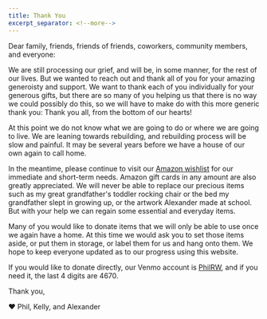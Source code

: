 ```yaml
---
title: Thank You
excerpt_separator: <!--more-->
---
```


Dear family, friends, friends of friends, coworkers, community members, and everyone:

We are still processing our grief, and will be, in some manner, for the rest of our lives. But we wanted to reach out and thank all of you for your amazing generoisty and support. We want to thank each of you individually for your generous gifts, but there are so many of you helping us that there is no way we could possibly do this, so we will have to make do with this more generic thank you: Thank you all, from the bottom of our hearts!

<!--more-->

At this point we do not know what we are going to do or where we are going to live. We are leaning towards rebuilding, and rebuilding process will be slow and painful. It may be several years before we have a house of our own again to call home. 

In the meantime, please continue to visit our [Amazon wishlist](https://www.amazon.com/hz/wishlist/ls/2LL3FYQESWG0U?ref_=wl_share) for our immediate and short-term needs. Amazon gift cards in any amount are also greatly appreciated. We will never be able to replace our precious items such as my great grandfather's toddler rocking chair or the bed my grandfather slept in growing up, or the artwork Alexander made at school. But with your help we can regain some essential and everyday items.

Many of you would like to donate items that we will only be able to use once we again have a home. At this time we would ask you to set those items aside, or put them in storage, or label them for us and hang onto them. We hope to keep everyone updated as to our progress using this website.

If you would like to donate directly, our Venmo account is [PhilRW](https://venmo.com/u/PhilRW), and if you need it, the last 4 digits are 4670.

Thank you,

:heart: Phil, Kelly, and Alexander
